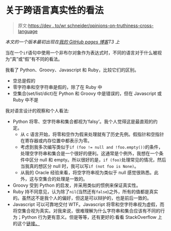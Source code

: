 # 关于跨语言真实性的看法

> 原文:[https://dev . to/wr schneider/opinions-on-truthiness-cross-language](https://dev.to/wrschneider/opinions-on-truthiness-across-languages)

*本文的一个版本最初出现在[我的 GitHub pages 博客](http://wrschneider.github.io)T3 上*

当在一个`if`语句中使用一个非布尔对象作为表达式时，不同的语言对于什么被视为“真”或“假”有不同的看法。

我看了 Python、Groovy、Javascript 和 Ruby，比较它们的区别。

*   空总是假的
*   零字符串和空字符串是假的，除了在 Ruby 中
*   空集合(set/list/dict)在 Python 和 Groovy 中是错误的，但在 Javascript 或 Ruby 中不是

我对语言设计的观察和个人看法:

*   Python 将零、空字符串和集合都视为‘falsy’。我个人觉得这是最直观的约定。
    *   从 c 语言开始，将零和空作为假来处理就有了历史先例。假指针和空指针在寄存器或内存位置中都表示为零。
    *   考虑到我多次编写类似于`if (foo != null and !foo.empty())`的条件，处理空字符串和集合是一个很好的便利。这通常是个例外，我想在一个条件中区分 null 和 empty。所以很好的是，`if (foo)`处理常见的情况，然后当我真的想区分 null 时，我可以写`if (not foo is None)`。
    *   从我的 Oracle 经验来看，将空字符串视为类似于 null 感觉很熟悉。此外，这与空集合的处理是一致的。
*   Groovy 受到 Python 的启发，并采用类似的惯例来保证真实性。
*   Ruby 持不同意见，认为除了`nil`(当然还有`false`)之外，所有的值都是真实的。虽然这不是我个人的偏好，但这是可以辩护的，也是前后一致的。
*   Javascript 可以可靠地交付 WTF。Javascript 将零和空字符串视为虚假，而将空集合视为真实。对我来说，很难理解为什么字符串和集合应该有不同的行为；Python 行为更有意义。但是等等，还有更好的:看看 StackOverflow 上的这个[链接。](http://stackoverflow.com/questions/5491605/empty-arrays-seem-to-equal-true-and-false-at-the-same-time)